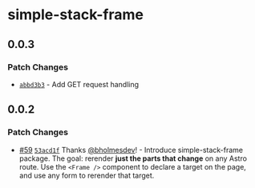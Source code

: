 # simple-stack-frame

## 0.0.3

### Patch Changes

- [`abbd3b3`](https://github.com/bholmesdev/simple-stack/commit/abbd3b3279f13df168bad1d787f67a7cac43ba41) - Add GET request handling

## 0.0.2

### Patch Changes

- [#59](https://github.com/bholmesdev/simple-stack/pull/59) [`53acd1f`](https://github.com/bholmesdev/simple-stack/commit/53acd1ffce21a956db9cba1c184f1c4464b2f78b) Thanks [@bholmesdev](https://github.com/bholmesdev)! - Introduce simple-stack-frame package. The goal: rerender **just the parts that change** on any Astro route. Use the `<Frame />` component to declare a target on the page, and use any form to rerender that target.
